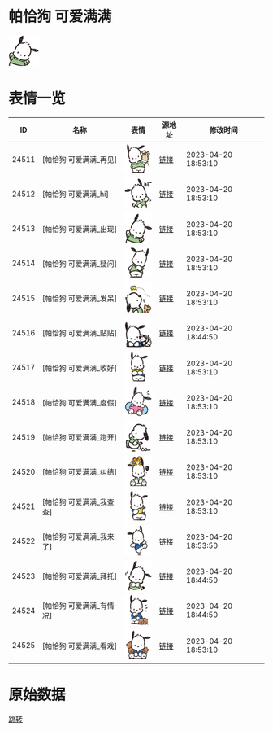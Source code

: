 # 帕恰狗 可爱满满

<img src="./cover.png" height="60" alt="cover" />

# 表情一览

|ID|名称|表情|源地址|修改时间|
|----|----|----|----|----|
|24511|[帕恰狗 可爱满满_再见]|<img src="./pic/024511_%5B帕恰狗 可爱满满_再见%5D.png" height="60" alt="再见"/>|[链接](https://i0.hdslb.com/bfs/garb/62ab5551456358a79399d57dbc1871f0cb689a9f.png)|2023-04-20 18:53:10|
|24512|[帕恰狗 可爱满满_hi]|<img src="./pic/024512_%5B帕恰狗 可爱满满_hi%5D.png" height="60" alt="hi"/>|[链接](https://i0.hdslb.com/bfs/garb/b11d49c8eab007a5bb945f7b4ac9855d957fba47.png)|2023-04-20 18:53:10|
|24513|[帕恰狗 可爱满满_出现]|<img src="./pic/024513_%5B帕恰狗 可爱满满_出现%5D.png" height="60" alt="出现"/>|[链接](https://i0.hdslb.com/bfs/garb/444402f4db057b1ead8bc7b2f10101af0dfc5e3e.png)|2023-04-20 18:53:10|
|24514|[帕恰狗 可爱满满_疑问]|<img src="./pic/024514_%5B帕恰狗 可爱满满_疑问%5D.png" height="60" alt="疑问"/>|[链接](https://i0.hdslb.com/bfs/garb/0551ef25a16b5ca34d3576df1a408d76b421501a.png)|2023-04-20 18:53:10|
|24515|[帕恰狗 可爱满满_发呆]|<img src="./pic/024515_%5B帕恰狗 可爱满满_发呆%5D.png" height="60" alt="发呆"/>|[链接](https://i0.hdslb.com/bfs/garb/07ee69b0b9b2b67c6ca0a42cd197863adbd32bbe.png)|2023-04-20 18:53:10|
|24516|[帕恰狗 可爱满满_贴贴]|<img src="./pic/024516_%5B帕恰狗 可爱满满_贴贴%5D.png" height="60" alt="贴贴"/>|[链接](https://i0.hdslb.com/bfs/garb/7f8f3faad9d514d5ac5dffc30c24ad09a22c94a1.png)|2023-04-20 18:44:50|
|24517|[帕恰狗 可爱满满_收好]|<img src="./pic/024517_%5B帕恰狗 可爱满满_收好%5D.png" height="60" alt="收好"/>|[链接](https://i0.hdslb.com/bfs/garb/c5e55f5d5f0946b44f309de3051c0d168a0a6ded.png)|2023-04-20 18:53:10|
|24518|[帕恰狗 可爱满满_度假]|<img src="./pic/024518_%5B帕恰狗 可爱满满_度假%5D.png" height="60" alt="度假"/>|[链接](https://i0.hdslb.com/bfs/garb/db1c433700fe7929c80c35ec561a540308492acf.png)|2023-04-20 18:53:10|
|24519|[帕恰狗 可爱满满_跑开]|<img src="./pic/024519_%5B帕恰狗 可爱满满_跑开%5D.png" height="60" alt="跑开"/>|[链接](https://i0.hdslb.com/bfs/garb/fd2ea2c5a15e40c39d4f81321daecffe6a8c1ca6.png)|2023-04-20 18:53:10|
|24520|[帕恰狗 可爱满满_纠结]|<img src="./pic/024520_%5B帕恰狗 可爱满满_纠结%5D.png" height="60" alt="纠结"/>|[链接](https://i0.hdslb.com/bfs/garb/063a6ebb71cfd611148b6332e83e1f48cf5b2194.png)|2023-04-20 18:53:10|
|24521|[帕恰狗 可爱满满_我查查]|<img src="./pic/024521_%5B帕恰狗 可爱满满_我查查%5D.png" height="60" alt="我查查"/>|[链接](https://i0.hdslb.com/bfs/garb/1ce93058de10f72587edae7e4078400549cd683f.png)|2023-04-20 18:53:10|
|24522|[帕恰狗 可爱满满_我来了]|<img src="./pic/024522_%5B帕恰狗 可爱满满_我来了%5D.png" height="60" alt="我来了"/>|[链接](https://i0.hdslb.com/bfs/garb/8d625bd22ac3309a54acc25aed3f9eb41d07f082.png)|2023-04-20 18:53:50|
|24523|[帕恰狗 可爱满满_拜托]|<img src="./pic/024523_%5B帕恰狗 可爱满满_拜托%5D.png" height="60" alt="拜托"/>|[链接](https://i0.hdslb.com/bfs/garb/5c131b6c9d11f01588a638c02175187705233f4b.png)|2023-04-20 18:44:50|
|24524|[帕恰狗 可爱满满_有情况]|<img src="./pic/024524_%5B帕恰狗 可爱满满_有情况%5D.png" height="60" alt="有情况"/>|[链接](https://i0.hdslb.com/bfs/garb/f10551c505062d713aed724b182a7fe2d08955ad.png)|2023-04-20 18:44:50|
|24525|[帕恰狗 可爱满满_看戏]|<img src="./pic/024525_%5B帕恰狗 可爱满满_看戏%5D.png" height="60" alt="看戏"/>|[链接](https://i0.hdslb.com/bfs/garb/939135ac0944fe551e2cab05bd8db9ef2828ccf5.png)|2023-04-20 18:53:10|

# 原始数据

[跳转](./raw.json)

